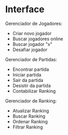 # Interface

Gerenciador de Jogadores:
- Criar novo jogador
- Buscar jogadores online
- Buscar jogador "x"
- Desafiar jogador

Gerenciador de Partidas:
- Encontrar partida
- Iniciar partida
- Sair da partida
- Desistir da partida
- Contabilizar Ranking

Gerenciador de Ranking:
- Atualizar Ranking
- Buscar Ranking
- Ordenar Ranking
- Filtrar Ranking